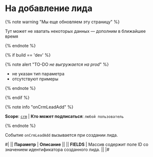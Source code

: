 # На добавление лида

{% note warning "Мы еще обновляем эту страницу" %}

Тут может не хватать некоторых данных — дополним в ближайшее время

{% endnote %}

{% if build == 'dev' %}

{% note alert "TO-DO _не выгружается на prod_" %}

- не указан тип параметра
- отсутствуют примеры

{% endnote %}

{% endif %}

{% note info "onCrmLeadAdd" %}

**Scope**: [`crm`](../../../scopes/permissions.md) | **Кто может подписаться**: `любой пользователь`

{% endnote %}

Событие `onCrmLeadAdd` вызывается при создании лида.

#|
|| **Параметр** | **Описание** ||
|| **FIELDS** | Массив содержит поле ID со значением идентификатора созданного лида. ||
|#